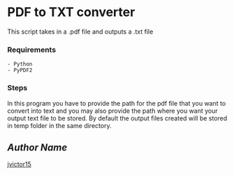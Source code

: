 # PDF to TXT converter
This script takes in a .pdf file and outputs a .txt file

### Requirements
	- Python
	- PyPDF2 


### Steps
In this program you have to provide the path for the pdf file that you want to convert into text and you may also provide the path where you want your output text file to be stored.
By default the output files created will be stored in temp folder in the same directory.

## *Author Name*
[jvictor15](https://github.com/jvictor15)
